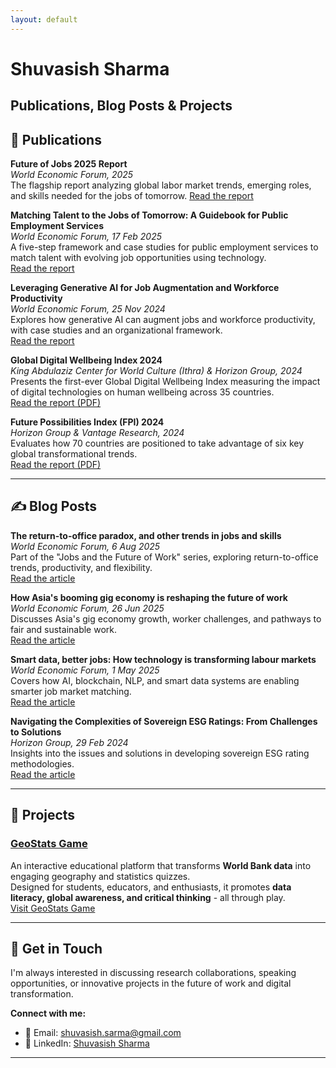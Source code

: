 ```yaml
---
layout: default
---
```

# Shuvasish Sharma  
**Publications, Blog Posts & Projects**
---
## 📘 Publications
**Future of Jobs 2025 Report**  
*World Economic Forum, 2025*  
The flagship report analyzing global labor market trends, emerging roles, and skills needed for the jobs of tomorrow. 
[Read the report](https://www.weforum.org/publications/future-of-jobs-report-2025/)

**Matching Talent to the Jobs of Tomorrow: A Guidebook for Public Employment Services**  
*World Economic Forum, 17 Feb 2025*  
A five-step framework and case studies for public employment services to match talent with evolving job opportunities using technology.  
[Read the report](https://www.weforum.org/publications/matching-talent-to-the-jobs-of-tomorrow-a-guidebook-for-public-employment-services/)

**Leveraging Generative AI for Job Augmentation and Workforce Productivity**  
*World Economic Forum, 25 Nov 2024*  
Explores how generative AI can augment jobs and workforce productivity, with case studies and an organizational framework.  
[Read the report](https://www.weforum.org/publications/leveraging-generative-ai-for-job-augmentation-and-workforce-productivity/)

**Global Digital Wellbeing Index 2024**  
*King Abdulaziz Center for World Culture (Ithra) & Horizon Group, 2024*  
Presents the first-ever Global Digital Wellbeing Index measuring the impact of digital technologies on human wellbeing across 35 countries.  
[Read the report (PDF)](https://dwi-api.ithra.com/uploads/2024_Global_Digital_Wellbeing_Index_Report_9b3df1afc4.pdf)

**Future Possibilities Index (FPI) 2024**  
*Horizon Group & Vantage Research, 2024*  
Evaluates how 70 countries are positioned to take advantage of six key global transformational trends.  
[Read the report (PDF)](https://www.vantageresearchgroup.com/reports/FPI-report.pdf)

---
## ✍️ Blog Posts
**The return-to-office paradox, and other trends in jobs and skills**  
*World Economic Forum, 6 Aug 2025*  
Part of the "Jobs and the Future of Work" series, exploring return-to-office trends, productivity, and flexibility.  
[Read the article](https://www.weforum.org/stories/2025/08/return-to-office-flexibility-remote-work/)

**How Asia's booming gig economy is reshaping the future of work**  
*World Economic Forum, 26 Jun 2025*  
Discusses Asia's gig economy growth, worker challenges, and pathways to fair and sustainable work.  
[Read the article](https://www.weforum.org/stories/2025/06/what-will-it-take-to-make-the-gig-economy-in-asia-fair-and-sustainable/)

**Smart data, better jobs: How technology is transforming labour markets**  
*World Economic Forum, 1 May 2025*  
Covers how AI, blockchain, NLP, and smart data systems are enabling smarter job market matching.  
[Read the article](https://www.weforum.org/stories/2025/05/smart-data-better-jobs-technology-labour-markets/)

**Navigating the Complexities of Sovereign ESG Ratings: From Challenges to Solutions**  
*Horizon Group, 29 Feb 2024*  
Insights into the issues and solutions in developing sovereign ESG rating methodologies.  
[Read the article](https://www.horizon-group.ch/insights/navigating-the-complexities-of-sovereign-esg-ratings-from-challenges-to-solutions)

---
## 🚀 Projects
### [GeoStats Game](https://geostatsgame.com)  
An interactive educational platform that transforms **World Bank data** into engaging geography and statistics quizzes.  
Designed for students, educators, and enthusiasts, it promotes **data literacy, global awareness, and critical thinking** - all through play.  
[Visit GeoStats Game](https://geostatsgame.com)

---
## 📧 Get in Touch

I'm always interested in discussing research collaborations, speaking opportunities, or innovative projects in the future of work and digital transformation.

**Connect with me:**
- 📧 Email: [shuvasish.sarma@gmail.com](mailto:shuvasish.sarma@gmail.com)
- 💼 LinkedIn: [Shuvasish Sharma](https://www.linkedin.com/in/shuvasishsharma/)

---
